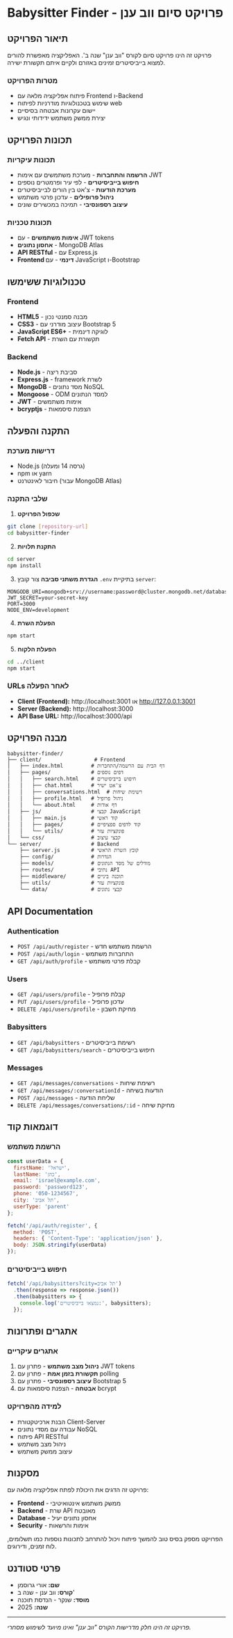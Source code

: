 # Babysitter Finder - פרויקט סיום ווב ענן

## תיאור הפרויקט

פרויקט זה הינו פרויקט סיום לקורס "ווב ענן" שנה ב'. האפליקציה מאפשרת להורים למצוא בייביסיטרים זמינים באזורם ולקיים איתם תקשורת ישירה.

### מטרות הפרויקט
- פיתוח אפליקציה מלאה עם Frontend ו-Backend
- שימוש בטכנולוגיות מודרניות לפיתוח web
- יישום עקרונות אבטחה בסיסיים
- יצירת ממשק משתמש ידידותי ונגיש

## תכונות הפרויקט

### תכונות עיקריות
- **הרשמה והתחברות** - מערכת משתמשים עם אימות JWT
- **חיפוש בייביסיטרים** - לפי עיר ופרמטרים נוספים
- **מערכת הודעות** - צ'אט בין הורים לבייביסיטרים
- **ניהול פרופילים** - עדכון פרטי משתמש
- **עיצוב רספונסיבי** - תמיכה במכשירים שונים

### תכונות טכניות
- **אימות משתמשים** - עם JWT tokens
- **אחסון נתונים** - MongoDB Atlas
- **API RESTful** - עם Express.js
- **Frontend דינמי** - עם JavaScript ו-Bootstrap

## טכנולוגיות ששימשו

### Frontend
- **HTML5** - מבנה סמנטי נכון
- **CSS3** - עיצוב מודרני עם Bootstrap 5
- **JavaScript ES6+** - לוגיקה דינמית
- **Fetch API** - תקשורת עם השרת

### Backend
- **Node.js** - סביבת ריצה
- **Express.js** - framework לשרת
- **MongoDB** - מסד נתונים NoSQL
- **Mongoose** - ODM למסד הנתונים
- **JWT** - אימות משתמשים
- **bcryptjs** - הצפנת סיסמאות

## התקנה והפעלה

### דרישות מערכת
- Node.js (גרסה 14 ומעלה)
- npm או yarn
- חיבור לאינטרנט (עבור MongoDB Atlas)

### שלבי התקנה

1. **שכפול הפרויקט**
```bash
git clone [repository-url]
cd babysitter-finder
```

2. **התקנת תלויות**
```bash
cd server
npm install
```

3. **הגדרת משתני סביבה**
צור קובץ `.env` בתיקיית `server`:
```env
MONGODB_URI=mongodb+srv://username:password@cluster.mongodb.net/database
JWT_SECRET=your-secret-key
PORT=3000
NODE_ENV=development
```

4. **הפעלת השרת**
```bash
npm start
```

5. **הפעלת הלקוח**
```bash
cd ../client
npm start
```

### URLs לאחר הפעלה
- **Client (Frontend):** http://localhost:3001 או http://127.0.0.1:3001
- **Server (Backend):** http://localhost:3000
- **API Base URL:** http://localhost:3000/api

## מבנה הפרויקט

```
babysitter-finder/
├── client/                 # Frontend
│   ├── index.html         # דף הבית עם הרשמה/התחברות
│   ├── pages/             # דפים נוספים
│   │   ├── search.html    # חיפוש בייביסיטרים
│   │   ├── chat.html      # צ'אט ישיר
│   │   ├── conversations.html  # רשימת שיחות
│   │   ├── profile.html   # ניהול פרופיל
│   │   └── about.html     # דף אודות
│   ├── js/                # קבצי JavaScript
│   │   ├── main.js        # קוד ראשי
│   │   ├── pages/         # קוד לדפים ספציפיים
│   │   └── utils/         # פונקציות עזר
│   └── css/               # קבצי עיצוב
└── server/                # Backend
    ├── server.js          # קובץ השרת הראשי
    ├── config/            # הגדרות
    ├── models/            # מודלים של מסד הנתונים
    ├── routes/            # נתיבי API
    ├── middleware/        # תוכנה ביניים
    ├── utils/             # פונקציות עזר
    └── data/              # קבצי נתונים
```

## API Documentation

### Authentication
- `POST /api/auth/register` - הרשמת משתמש חדש
- `POST /api/auth/login` - התחברות משתמש
- `GET /api/auth/profile` - קבלת פרטי משתמש

### Users
- `GET /api/users/profile` - קבלת פרופיל
- `PUT /api/users/profile` - עדכון פרופיל
- `DELETE /api/users/profile` - מחיקת חשבון

### Babysitters
- `GET /api/babysitters` - רשימת בייביסיטרים
- `GET /api/babysitters/search` - חיפוש בייביסיטרים

### Messages
- `GET /api/messages/conversations` - רשימת שיחות
- `GET /api/messages/:conversationId` - הודעות בשיחה
- `POST /api/messages` - שליחת הודעה
- `DELETE /api/messages/conversations/:id` - מחיקת שיחה

## דוגמאות קוד

### הרשמת משתמש
```javascript
const userData = {
  firstName: 'ישראל',
  lastName: 'כהן',
  email: 'israel@example.com',
  password: 'password123',
  phone: '050-1234567',
  city: 'תל אביב',
  userType: 'parent'
};

fetch('/api/auth/register', {
  method: 'POST',
  headers: { 'Content-Type': 'application/json' },
  body: JSON.stringify(userData)
});
```

### חיפוש בייביסיטרים
```javascript
fetch('/api/babysitters?city=תל אביב')
  .then(response => response.json())
  .then(babysitters => {
    console.log('נמצאו בייביסיטרים:', babysitters);
  });
```

## אתגרים ופתרונות

### אתגרים עיקריים
1. **ניהול מצב משתמש** - פתרון עם JWT tokens
2. **תקשורת בזמן אמת** - פתרון עם polling
3. **עיצוב רספונסיבי** - פתרון עם Bootstrap 5
4. **אבטחה** - הצפנת סיסמאות עם bcrypt

### למידה מהפרויקט
- הבנת ארכיטקטורת Client-Server
- עבודה עם מסדי נתונים NoSQL
- פיתוח API RESTful
- ניהול מצב משתמש
- עיצוב ממשק משתמש

## מסקנות

פרויקט זה הדגים את היכולת לפתח אפליקציה מלאה עם:
- **Frontend** - ממשק משתמש אינטואיטיבי
- **Backend** - שרת API מאובטח
- **Database** - אחסון נתונים יעיל
- **Security** - אימות והרשאות

הפרויקט מספק בסיס טוב להמשך פיתוח ויכול להתרחב לתכונות נוספות כמו תשלומים, לוח זמנים, ודירוגים.

## פרטי סטודנט

- **שם:** אורי גרוסמן
- **קורס:** ווב ענן - שנה ב'
- **מוסד:** שנקר - הנדסת תוכנה
- **שנה:** 2025

---

*פרויקט זה הינו חלק מדרישות הקורס "ווב ענן" ואינו מיועד לשימוש מסחרי.* 